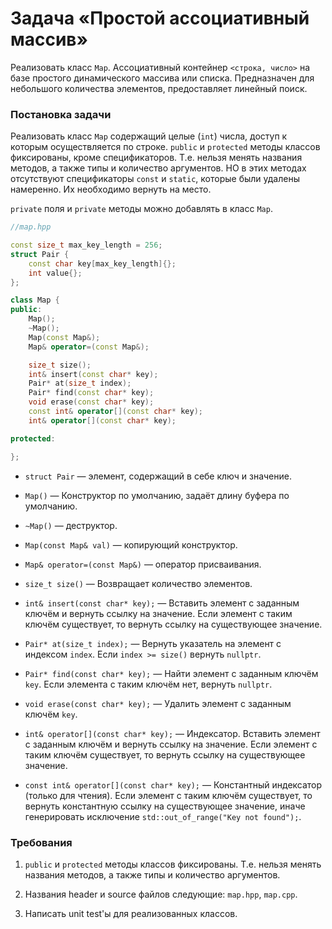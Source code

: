 # Задача «Простой ассоциативный массив»

Реализовать класс `Map`. Ассоциативный контейнер `<строка, число>` на
базе простого динамического массива или списка. Предназначен для
небольшого количества элементов, предоставляет линейный поиск.

### Постановка задачи

Реализовать класс `Map` содержащий целые (`int`) числа, доступ к
которым осуществляется по строке. `public` и `protected` методы классов
фиксированы, кроме спецификаторов. Т.е. нельзя менять названия методов,
а также типы и количество аргументов. НО в этих методах отсутствуют
спецификаторы `const` и `static`, которые были удалены намеренно. Их
необходимо вернуть на место.

`private` поля и `private` методы можно добавлять в класс `Map`.

```cpp
//map.hpp

const size_t max_key_length = 256;
struct Pair {
    const char key[max_key_length]{};
    int value{};
};

class Map {
public:
    Map();
    ~Map();
    Map(const Map&);
    Map& operator=(const Map&);

    size_t size();
    int& insert(const char* key);
    Pair* at(size_t index);
    Pair* find(const char* key);
    void erase(const char* key);
    const int& operator[](const char* key);
    int& operator[](const char* key);

protected:

};
```

* `struct Pair` — элемент, содержащий в себе ключ и значение.

* `Map()` — Конструктор по умолчанию, задаёт длину буфера по умолчанию.

* `~Map()` — деструктор.

* `Map(const Map& val)` — копирующий конструктор.

* `Map& operator=(const Map&)` — оператор присваивания.

* `size_t size()` — Возвращает количество элементов.

* `int& insert(const char* key);` — Вставить элемент с заданным ключём
  и вернуть ссылку на значение. Если элемент с таким ключём существует,
  то вернуть ссылку на существующее значение.

* `Pair* at(size_t index);` — Вернуть указатель на элемент с индексом
  `index`. Если `index >= size()` вернуть `nullptr`.

* `Pair* find(const char* key);` — Найти элемент с заданным ключём
  `key`. Если элемента с таким ключём нет, вернуть `nullptr`.

* `void erase(const char* key);` — Удалить элемент с заданным ключём
  `key`.

* `int& operator[](const char* key);` — Индексатор. Вставить элемент
  с заданным ключём и вернуть ссылку на значение. Если элемент с таким
  ключём существует, то вернуть ссылку на существующее значение.

* `const int& operator[](const char* key);` — Константный индексатор
  (только для чтения). Если элемент с таким ключём существует, то вернуть
  константную ссылку на существующее значение, иначе генерировать
  исключение `std::out_of_range("Key not found");`.

### Требования

1. `public` и `protected` методы классов фиксированы. Т.е. нельзя менять
   названия методов, а также типы и количество аргументов.

2. Названия header и source файлов следующие: `map.hpp`, `map.cpp`.

3. Написать unit test'ы для реализованных классов.
